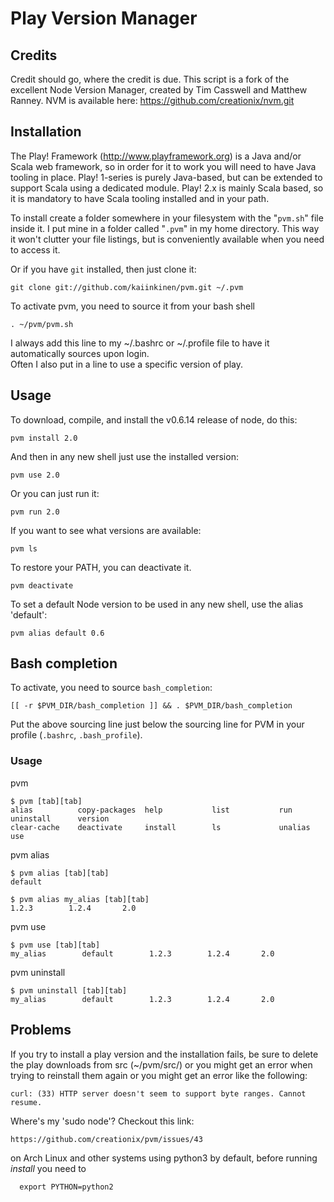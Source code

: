 # Play Version Manager

## Credits

Credit should go, where the credit is due. This script is a fork of the excellent Node Version Manager, created by Tim Casswell 
and Matthew Ranney. NVM is available here: https://github.com/creationix/nvm.git

## Installation

The Play! Framework (http://www.playframework.org) is a Java and/or Scala web framework, so in order for it to work you will need to 
have Java tooling in place. Play! 1-series is purely Java-based, but can be extended to support Scala using a dedicated module.
Play! 2.x is mainly Scala based, so it is mandatory to have Scala tooling installed and in your path.

To install create a folder somewhere in your filesystem with the "`pvm.sh`" file inside it.  I put mine in a folder called "`.pvm`"
in my home directory. This way it won't clutter your file listings, but is conveniently available when you need to access it.

Or if you have `git` installed, then just clone it:

    git clone git://github.com/kaiinkinen/pvm.git ~/.pvm

To activate pvm, you need to source it from your bash shell

    . ~/pvm/pvm.sh

I always add this line to my ~/.bashrc or ~/.profile file to have it automatically sources upon login.   
Often I also put in a line to use a specific version of play.
    
## Usage

To download, compile, and install the v0.6.14 release of node, do this:

    pvm install 2.0


And then in any new shell just use the installed version:

    pvm use 2.0

Or you can just run it:

    pvm run 2.0

If you want to see what versions are available:

    pvm ls

To restore your PATH, you can deactivate it.

    pvm deactivate

To set a default Node version to be used in any new shell, use the alias 'default':

    pvm alias default 0.6

## Bash completion

To activate, you need to source `bash_completion`:

  	[[ -r $PVM_DIR/bash_completion ]] && . $PVM_DIR/bash_completion

Put the above sourcing line just below the sourcing line for PVM in your profile (`.bashrc`, `.bash_profile`).

### Usage

pvm

	$ pvm [tab][tab]
	alias          copy-packages  help           list           run            uninstall      version        
	clear-cache    deactivate     install        ls             unalias        use

pvm alias

	$ pvm alias [tab][tab]
	default

	$ pvm alias my_alias [tab][tab]
	1.2.3        1.2.4       2.0
	
pvm use

	$ pvm use [tab][tab]
	my_alias        default        1.2.3        1.2.4       2.0
	
pvm uninstall

	$ pvm uninstall [tab][tab]
	my_alias        default        1.2.3        1.2.4       2.0
	
## Problems

If you try to install a play version and the installation fails, be sure to delete the play downloads from src (~/pvm/src/) or you might get an error when trying to reinstall them again or you might get an error like the following:
    
    curl: (33) HTTP server doesn't seem to support byte ranges. Cannot resume.

Where's my 'sudo node'? Checkout this link:
    
    https://github.com/creationix/pvm/issues/43

on Arch Linux and other systems using python3 by default, before running *install* you need to

      export PYTHON=python2

